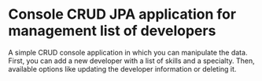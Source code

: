 # Console CRUD JPA application for management list of developers
A simple CRUD console application in which you can manipulate the data.
First, you can add a new developer with a list of skills and a specialty.
Then, available options like updating the developer information or deleting it.